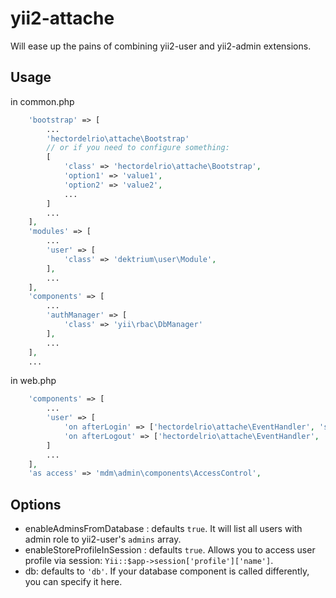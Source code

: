 # yii2-attache
Will ease up the pains of combining yii2-user and yii2-admin extensions.

Usage
-----
in common.php

```php
    'bootstrap' => [
        ...
        'hectordelrio\attache\Bootstrap'
        // or if you need to configure something:
        [
            'class' => 'hectordelrio\attache\Bootstrap',
            'option1' => 'value1',
            'option2' => 'value2',
            ...
        ]
        ...
    ],
    'modules' => [
        ...
        'user' => [
            'class' => 'dektrium\user\Module',
        ],
        ...
    ],
    'components' => [
        ...
        'authManager' => [
            'class' => 'yii\rbac\DbManager'
        ],
        ...
    ],
    ...
```

in web.php

```php
    'components' => [
        ...
        'user' => [
            'on afterLogin' => ['hectordelrio\attache\EventHandler', 'storeProfileInSession'],
            'on afterLogout' => ['hectordelrio\attache\EventHandler', 'destroyProfileFromSession'],
        ]
        ...
    ],
    'as access' => 'mdm\admin\components\AccessControl',
```

Options
-------

 * enableAdminsFromDatabase : defaults ```true```. It will list all users with admin role to yii2-user's ```admins``` array.
 * enableStoreProfileInSession : defaults ```true```. Allows you to access user profile via session: ```Yii::$app->session['profile']['name']```.
 * db: defaults to ```'db'```. If your database component is called differently, you can specify it here.
